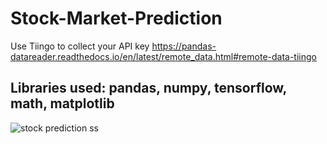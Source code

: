 # Stock-Market-Prediction



Use Tiingo to collect your API key
https://pandas-datareader.readthedocs.io/en/latest/remote_data.html#remote-data-tiingo




## Libraries used: pandas, numpy, tensorflow, math, matplotlib




![stock prediction ss](https://user-images.githubusercontent.com/60294845/126632344-41eb1c1b-3143-4208-95fe-fa923921b2dc.png)

